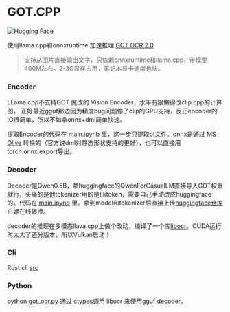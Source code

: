 # GOT.CPP
[![Hugging Face](https://img.shields.io/badge/%F0%9F%A4%97%20Hugging%20Face-Model-blue)](https://huggingface.co/MosRat/got_decoder-Q4_K_M-GGUF)

使用llama.cpp和onnxruntime 加速推理 [GOT OCR 2.0](https://github.com/Ucas-HaoranWei/GOT-OCR2.0) 
> 支持从图片直接输出文字，只依赖onnxruntime和llama.cpp，带模型400M左右。2-3G显存占用，笔记本显卡速度也快。
### Encoder
LLama.cpp不支持GOT 魔改的 Vision Encoder，水平有限懒得改clip.cpp的计算图，
正好最近gguf那边因为精度bug问题停了clip的GPU支持，反正encoder的IO很简单，所以不如拿onnx+dml简单快速。

提取Encoder的代码在 [main.ipynb](main.ipynb) 里，这一步只提取pt文件。onnx是通过 [MS Olive](https://github.com/microsoft/Olive)
转换的（官方说dml对静态形状支持的更好），也可以直接用torch.onnx.export导出。

### Decoder 


Decoder是Qwen0.5B，拿huggingface的QwenForCasualLM直接导入GOT权重就行，头痛的是他tokenizer用的是tiktoken，需要自己手动改成huggingface的。代码在 [main.ipynb](main.ipynb) 里。拿到model和tokenizer后直接上传[huggingface仓库](https://huggingface.co/MosRat/got_decoder/tree/main)白嫖在线转换。

decoder的推理在多模态llava.cpp上做个改动，编译了一个库[libocr](cpp)。CUDA运行时太大了还分版本，所以Vulkan启动！


### Cli
Rust cli [src](src)

### Python
python [got_ocr.py](got_ocr.py) 通过 ctypes调用 libocr 来使用gguf decoder。
